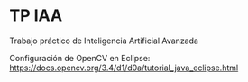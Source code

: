 # TP IAA
Trabajo práctico de Inteligencia Artificial Avanzada

Configuración de OpenCV en Eclipse: https://docs.opencv.org/3.4/d1/d0a/tutorial_java_eclipse.html
